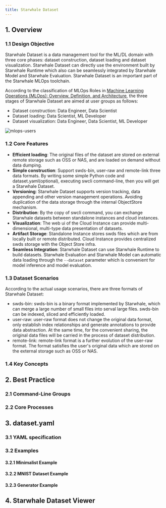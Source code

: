 ```yaml
---
title: Starwhale Dataset
---
```


## 1. Overview

### 1.1 Design Objective

Starwhale Dataset is a data management tool for the ML/DL domain with three core phases: dataset construction, dataset loading and dataset visualization. Starwhale Dataset can directly use the environment built by Starwhale Runtime which also can be seamlessly integrated by Starwhale Model and Starwhale Evaluation. Starwhale Dataset is an important part of the Starwhale MLOps toolchain.

According to the classification of MLOps Roles in [Machine Learning Operations (MLOps): Overview, Definition, and Architecture](https://arxiv.org/abs/2205.02302), the three stages of Starwhale Dataset are aimed at user groups as follows:

- Dataset construction: Data Engineer, Data Scientist
- Dataset loading: Data Scientist, ML Developer
- Dataset visualization: Data Engineer, Data Scientist, ML Developer

![mlops-users](../img/mlops-users.png)

### 1.2 Core Features

- **Efficient loading**: The original files of the dataset are stored on external remote storage such as OSS or NAS, and are loaded on demand without data dumping.
- **Simple construction**: Support swds-bin, user-raw and remote-link three data formats. By writing some simple Python code and dataset.yaml(optional), executing swcli command-line, then you will get a Starwhale Dataset.
- **Versioning**: Starwhale Dataset supports version tracking, data appending and other version management operations. Avoiding duplication of the data storage through the internal ObjectStore mechanism.
- **Distribution**: By the copy of swcli command, you can exchange Starwhale datasets between standalone instances and cloud instances.
- **Visualization**: The web ui of the Cloud Instance can provide multi-dimensional, multi-type data presentation of datasets.
- **Artifact Storage**: Standalone Instance stores swds files which are from locally built or remote distributed. Cloud Instance provides centralized swds storage with the Object Store infra.
- **Seamless Integration**: Starwhale Dataset can use Starwhale Runtime to build datasets. Starwhale Evaluation and Starwhale Model can automatic data loading through the `--dataset` parameter which is convenient for model inference and model evaluation.

### 1.3 Dataset Scenarios

According to the actual usage scenarios, there are three formats of Starwhale Dataset:

- swds-bin: swds-bin is a binary format implemented by Starwhale, which can merge a large number of small files into serval large files. swds-bin can be indexed, sliced and efficiently loaded.
- user-raw: user-raw format does not change the original data format, only establish index relationships and generate annotations to provide data abstraction. At the same time, for the convenient sharing, the original data files will be carried in the process of dataset distribution.
- remote-link: remote-link format is a further evolution of the user-raw format. The format satisfies the user's original data which are stored on the external storage such as OSS or NAS. 

### 1.4 Key Concepts

## 2. Best Practice

### 2.1 Command-Line Groups

### 2.2 Core Processes

## 3. dataset.yaml

### 3.1 YAML specification

### 3.2 Examples

#### 3.2.1 Minimalist Example

#### 3.2.2 MNIST Dataset Example

#### 3.2.3 Generator Example

## 4. Starwhale Dataset Viewer